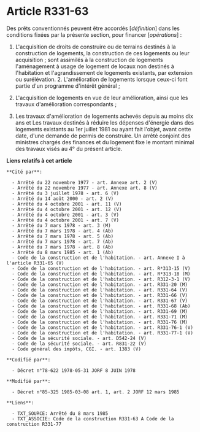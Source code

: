 # Article R331-63

Des prêts conventionnés peuvent être accordés [*définition*] dans les conditions fixées par la présente section, pour
financer [*opérations*] :

1. L'acquisition de droits de construire ou de terrains destinés à la construction de logements, la construction de ces
logements ou leur acquisition ; sont assimilés à la construction de logements l'aménagement à usage de logement de locaux non
destinés à l'habitation et l'agrandissement de logements existants, par extension ou surélévation.    2. L'amélioration de
logements lorsque ceux-ci font partie d'un programme d'intérêt général ;

3. L'acquisition de logements en vue de leur amélioration, ainsi que les travaux d'amélioration correspondants ;

4. Les travaux d'amélioration de logements achevés depuis au moins dix ans et Les travaux destinés à réduire les dépenses
d'énergie dans des logements existants au 1er juillet 1981 ou ayant fait l'objet, avant cette date, d'une demande de permis
de construire.    Un arrêté conjoint des ministres chargés des finances et du logement fixe le montant minimal des travaux
visés au 4° du présent article.

**Liens relatifs à cet article**

	**Cité par**:

	  - Arrêté du 22 novembre 1977 - art. Annexe art. 2 (V)
	  - Arrêté du 22 novembre 1977 - art. Annexe art. 8 (V)
	  - Arrêté du 3 juillet 1978 - art. 6 (V)
	  - Arrêté du 14 août 2000 - art. 2 (V)
	  - Arrêté du 4 octobre 2001 - art. 11 (V)
	  - Arrêté du 4 octobre 2001 - art. 12 (V)
	  - Arrêté du 4 octobre 2001 - art. 3 (V)
	  - Arrêté du 4 octobre 2001 - art. 7 (V)
	  - Arrêté du 7 mars 1978 - art. 3 (M)
	  - Arrêté du 7 mars 1978 - art. 4 (Ab)
	  - Arrêté du 7 mars 1978 - art. 5 (Ab)
	  - Arrêté du 7 mars 1978 - art. 7 (Ab)
	  - Arrêté du 7 mars 1978 - art. 8 (Ab)
	  - Arrêté du 8 mars 1985 - art. 1 (Ab)
	  - Code de la construction et de l'habitation. - art. Annexe I à l'article R331-65 (V)
	  - Code de la construction et de l'habitation. - art. R*313-15 (V)
	  - Code de la construction et de l'habitation. - art. R*313-18 (M)
	  - Code de la construction et de l'habitation. - art. R312-3-1 (V)
	  - Code de la construction et de l'habitation. - art. R331-20 (M)
	  - Code de la construction et de l'habitation. - art. R331-64 (V)
	  - Code de la construction et de l'habitation. - art. R331-66 (V)
	  - Code de la construction et de l'habitation. - art. R331-67 (V)
	  - Code de la construction et de l'habitation. - art. R331-68 (Ab)
	  - Code de la construction et de l'habitation. - art. R331-69 (M)
	  - Code de la construction et de l'habitation. - art. R331-71 (M)
	  - Code de la construction et de l'habitation. - art. R331-76 (M)
	  - Code de la construction et de l'habitation. - art. R331-76-1 (V)
	  - Code de la construction et de l'habitation. - art. R331-77-1 (V)
	  - Code de la sécurité sociale. - art. D542-24 (V)
	  - Code de la sécurité sociale. - art. R831-22 (V)
	  - Code général des impôts, CGI. - art. 1383 (V)

	**Codifié par**:

	  - Décret n°78-622 1978-05-31 JORF 8 JUIN 1978

	**Modifié par**:

	  - Décret n°85-325 1985-03-08 art. 1, art. 2 JORF 12 mars 1985

	**Liens**:

	  - TXT_SOURCE: Arrêté du 8 mars 1985
	  - TXT_ASSOCIE: Code de la construction R331-63 A Code de la construction R331-77

